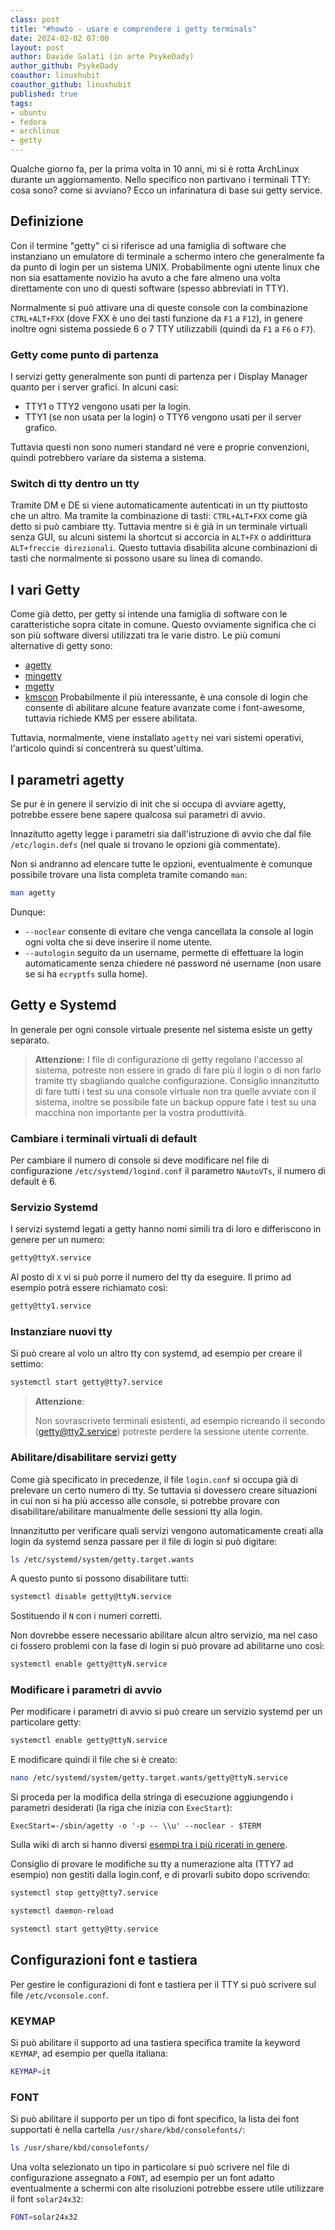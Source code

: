 ```yaml
---
class: post
title: "#howto - usare e comprendere i getty terminals"
date: 2024-02-02 07:00
layout: post
author: Davide Galati (in arte PsykeDady)
author_github: PsykeDady
coauthor: linuxhubit
coauthor_github: linuxhubit
published: true
tags:
- ubuntu
- fedora
- archlinux
- getty
---
```


Qualche giorno fa, per la prima volta in 10 anni, mi si è rotta ArchLinux durante un aggiornamento. Nello specifico non partivano i terminali TTY: cosa sono? come si avviano? Ecco un infarinatura di base sui getty service.

## Definizione

Con il termine "getty" ci si riferisce ad una famiglia di software che instanziano un emulatore di terminale a schermo intero che generalmente fa da punto di login per un sistema UNIX. Probabilmente ogni utente linux che non sia esattamente novizio ha avuto a che fare almeno una volta direttamente con uno di questi software (spesso abbreviati in TTY).

Normalmente si può attivare una di queste console con la combinazione `CTRL+ALT+FXX` (dove FXX è uno dei tasti funzione da `F1` a `F12`), in genere inoltre ogni sistema possiede 6 o 7 TTY utilizzabili (quindi da `F1` a `F6` o `F7`).

### Getty come punto di partenza

I servizi getty generalmente son punti di partenza per i Display Manager quanto per i server grafici. In alcuni casi:

- TTY1 o TTY2 vengono usati per la login.
- TTY1 (se non usata per la login) o TTY6 vengono usati per il server grafico.

Tuttavia questi non sono numeri standard né vere e proprie convenzioni, quindi potrebbero variare da sistema a sistema.

### Switch di tty dentro un tty

Tramite DM e DE si viene automaticamente autenticati in un tty piuttosto che un altro. Ma tramite la combinazione di tasti: `CTRL+ALT+FXX` come già detto si può cambiare tty. Tuttavia mentre si è già in un terminale virtuali senza GUI, su alcuni sistemi la shortcut si accorcia in `ALT+FX` o addirittura `ALT+freccie direzionali`. Questo tuttavia disabilita alcune combinazioni di tasti che normalmente si possono usare su linea di comando.

## I vari Getty

Come già detto, per getty si intende una famiglia di software con le caratteristiche sopra citate in comune. Questo ovviamente significa che ci son più software diversi utilizzati tra le varie distro. Le più comuni alternative di getty sono:

- [agetty](https://github.com/util-linux/util-linux/blob/master/term-utils/agetty.c)
- [mingetty](https://sourceforge.net/projects/mingetty/)
- [mgetty](http://mgetty.greenie.net)
- [kmscon](https://cgit.freedesktop.org/~dvdhrm/kmscon/tree/README) Probabilmente il più interessante, è una console di login che consente di abilitare alcune feature avanzate come i font-awesome, tuttavia richiede KMS per essere abilitata.

Tuttavia, normalmente, viene installato `agetty` nei vari sistemi operativi, l'articolo quindi si concentrerà su quest'ultima.

## I parametri agetty

Se pur è in genere il servizio di init che si occupa di avviare agetty, potrebbe essere bene sapere qualcosa sui parametri di avvio.

Innazitutto agetty legge i parametri sia dall'istruzione di avvio che dal file `/etc/login.defs` (nel quale si trovano le opzioni già commentate).

Non si andranno ad elencare tutte le opzioni, eventualmente è comunque possibile trovare una lista completa tramite comando `man`:

```bash
man agetty
```

Dunque:

- `--noclear` consente di evitare che venga cancellata la console al login ogni volta che si deve inserire il nome utente.
- `--autologin` seguito da un username, permette di effettuare la login automaticamente senza chiedere né password né username (non usare se si ha `ecryptfs` sulla home).

## Getty e Systemd

In generale per ogni console virtuale presente nel sistema esiste un getty separato.

> **Attenzione:**
> I file di configurazione di getty regolano l'accesso al sistema, potreste non essere in grado di fare più il login o di non farlo tramite tty sbagliando qualche configurazione. Consiglio innanzitutto di fare tutti i test su una console virtuale non tra quelle avviate con il sistema, inoltre se possibile fate un backup oppure fate i test su una macchina non importante per la vostra produttività.

### Cambiare i terminali virtuali di default

Per cambiare il numero di console si deve modificare nel file di configurazione `/etc/systemd/logind.conf` il parametro `NAutoVTs`, il numero di default è 6.

### Servizio Systemd

I servizi systemd legati a getty hanno nomi simili tra di loro e differiscono in genere per un numero:

```bash
getty@ttyX.service
```

Al posto di `X` vi si può porre il numero del tty da eseguire. Il primo ad esempio potrà essere richiamato così:

```bash
getty@tty1.service
```

### Instanziare nuovi tty

Si può creare al volo un altro tty con systemd, ad esempio per creare il settimo:

```bash
systemctl start getty@tty7.service
```

> **Attenzione**:
>
> Non sovrascrivete terminali esistenti, ad esempio ricreando il secondo (getty@tty2.service) potreste perdere la sessione utente corrente.

### Abilitare/disabilitare servizi getty

Come già specificato in precedenze, il file `login.conf` si occupa già di prelevare un certo numero di tty. Se tuttavia si dovessero creare situazioni in cui non si ha più accesso alle console, si potrebbe provare con disabilitare/abilitare manualmente delle sessioni tty alla login.

Innanzitutto per verificare quali servizi vengono automaticamente creati alla login da systemd senza passare per il file di login si può digitare:

```bash
ls /etc/systemd/system/getty.target.wants
```

A questo punto si possono disabilitare tutti:

```bash
systemctl disable getty@ttyN.service
```

Sostituendo il `N` con i numeri corretti.

Non dovrebbe essere necessario abilitare alcun altro servizio, ma nel caso ci fossero problemi con la fase di login si può provare ad abilitarne uno così:

```bash
systemctl enable getty@ttyN.service
```

### Modificare i parametri di avvio

Per modificare i parametri di avvio si può creare un servizio systemd per un particolare getty: 

```bash
systemctl enable getty@ttyN.service
```

E modificare quindi il file che si è creato:

```bash
nano /etc/systemd/system/getty.target.wants/getty@ttyN.service
```

Si proceda per la modifica della stringa di esecuzione aggiungendo i parametri desiderati (la riga che inizia con `ExecStart`):

```properties
ExecStart=-/sbin/agetty -o '-p -- \\u' --noclear - $TERM
```

Sulla wiki di arch si hanno diversi [esempi tra i più ricerati in genere](https://wiki.archlinux.org/title/Getty#Prompt_only_the_password_for_a_default_user_in_virtual_console_login).

Consiglio di provare le modifiche su tty a numerazione alta (TTY7 ad esempio) non gestiti dalla login.conf, e di provarli subito dopo scrivendo: 

```bash
systemctl stop getty@tty7.service

systemctl daemon-reload

systemctl start getty@tty.service
```

## Configurazioni font e tastiera

Per gestire le configurazioni di font e tastiera per il TTY si può scrivere sul file `/etc/vconsole.conf`.

### KEYMAP

Si può abilitare il supporto ad una tastiera specifica tramite la keyword `KEYMAP`, ad esempio per quella italiana:

```bash
KEYMAP=it
```

### FONT

Si può abilitare il supporto per un tipo di font specifico, la lista dei font supportati è nella cartella `/usr/share/kbd/consolefonts/`:

```bash
ls /usr/share/kbd/consolefonts/
```

Una volta selezionato un tipo in particolare si può scrivere nel file di configurazione assegnato a `FONT`, ad esempio per un font adatto eventualmente a schermi con alte risoluzioni potrebbe essere utile utilizzare il font `solar24x32`: 

```bash
FONT=solar24x32
```
